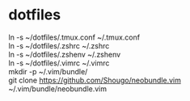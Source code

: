 dotfiles
====

ln -s ~/dotfiles/.tmux.conf ~/.tmux.conf  
ln -s ~/dotfiles/.zshrc ~/.zshrc  
ln -s ~/dotfiles/.zshenv ~/.zshenv  
ln -s ~/dotfiles/.vimrc ~/.vimrc  
mkdir -p ~/.vim/bundle/  
git clone https://github.com/Shougo/neobundle.vim ~/.vim/bundle/neobundle.vim

